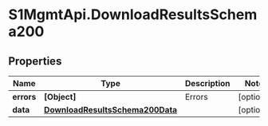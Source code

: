# S1MgmtApi.DownloadResultsSchema200

## Properties
Name | Type | Description | Notes
------------ | ------------- | ------------- | -------------
**errors** | **[Object]** | Errors | [optional] 
**data** | [**DownloadResultsSchema200Data**](DownloadResultsSchema200Data.md) |  | [optional] 


